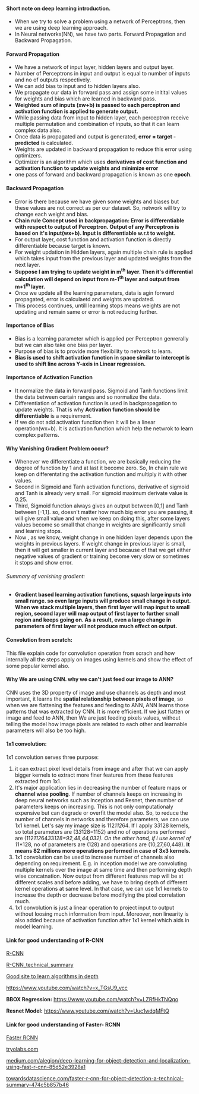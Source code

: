 #### Short note on deep learning introduction.
* When we try to solve a problem using a network of Perceptrons, then we are using deep learning approach.
* In Neural networks(NN), we have two parts. Forward Propagation and Backward Propagation.
#### Forward Propagation
* We have a network of input layer, hidden layers and output layer.
* Number of Perceptrons in input and output is equal to number of inputs and no of outputs respectively.
* We can add bias to input and to hidden layers also.
* We propagate our data in forward pass and assign some initital values for weights and bias which are learned in backward pass.
* <b>Weighted sum of inputs (xw+b) is passed to each perceptron and activation function is applied to generate output.</b>
* While passing data from input to hidden layer, each perceptron receive multiple permutation and combination of inputs, so that it can learn complex data also.
* Once data is propagated and output is generated, <b>error = target - predicted</b> is calculated.
* Weights are updated in backward propagation to reduce this error using optimizers.
* Optimizer is an algorithm which uses <b>derivatives of cost function and activation function to update weights and minimize error</b>
* one pass of forward and backward propagation is known as one <b>epoch</b>.
#### Backward Propagation
* Error is there because we have given some weights and biases but these values are not correct as per our dataset. So, network will try to change each weight and bias.
* <b>Chain rule Concept used in backpropagation: Error is differentiable with respect to output of Perceptron. Output of any Perceptron is based on it's input(wx+b). Input is differentiable w.r.t to weight.</b>
* For output layer, cost function and activation function is directly differentiable because target is known.
* For weight updation in Hidden layers, again multiple chain rule is applied which takes input from the previous layer and updated weights from the next layer.
* <b>Suppose I am trying to update weight in m<sup>th</sup> layer. Then it's differential calculation will depend on input from m-1<sup>th</sup> layer and output from m+1<sup>th</sup> layer.</b>
* Once we update all the learning parameters, data is agin forward propagated, error is calculaetd and weights are updated.
* This process continues, untill learning stops means weights are not updating and remain same or error is not reducing further.
#### Importance of Bias
* Bias is a learning parameter which is applied per Perceptron genrerally but we can also take one bias per layer. 
* Purpose of bias is to provide more flexibility to network to learn.
* <b>Bias is used to shift activation function in space similar to intercept is used to shift line across Y-axis in Linear regression.</b> 
#### Importance of Activation Function
* It normalize the data in forward pass. Sigmoid and Tanh functions limit the data between certain ranges and so normalize the data.
* Differentiation of activation function is used in backpropagation to update weights. That is why <b>Activation function should be differentiable</b> is a requirement.
* If we do not add activation function then It will be a linear operation(wx+b). It is activation function which help the netwrok to learn complex patterns.
#### Why Vanishing Gradient Problem occur?
* Whenever we differentiate a function, we are basically reducing the degree of function by 1 and at last it become zero. So, In chain rule we keep on differentating the activation function and multiply it with other values.
* Second in Sigmoid and Tanh activation functions, derivative of sigmoid and Tanh is already very small. For sigmoid maximum derivate value is 0.25. 
* Third, Sigmoid function always gives an output between [0,1] and Tanh between [-1,1]. so, doesn't matter how much big error you are passing, it will give small value and when we keep on doing this, after some layers values become so small that change in weights are significantly small and learning stops.
* Now , as we know, weight change in one hidden layer depends upon the weights in previous layers. If weight change in previous layer is small, then it will get smaller in current layer and because of that we get either negative values of gradient or training become very slow or sometimes it stops and show error.
###### Summary of vanishing gradient: 
* <b>Gradient based learning activation functions, squash large inputs into small range. so even large inputs will produce small change in output. When we stack multiple layers, then first layer will map input to small region, second layer will map output of first layer to further small region and keeps going on. As a result, even a large change in parameters of first layer will not produce much effect on output.</b>

#### **Convolution from scratch:**
This file explain code for convolution operation from scrach and how internally all the steps apply on images using kernels and show the effect of some popular kernel also.

#### **Why We are using CNN. why we can't just feed our image to ANN?**
CNN uses the 3D property of image and use channels as depth and most important, it learns the **spatial relationship between pixels of image**, so when we are flattening the features and feeding to ANN, ANN learns those patterns that was extracted by CNN. It is more efficient. If we just flatten or image and feed to ANN, then We are just feeding pixels values, without telling the model how image pixels are related to each other and learnable parameters will also be too high.

#### **1x1 convolution:** 
1x1 convolution serves three purpose:
1. it can extract pixel level details from image and after that we can apply bigger kernels to extract more finer features from these features extracted from 1x1.
2. It's major application lies in decreasing the number of feature maps or **channel wise pooling**. If number of channels keeps on increasing in deep neural networks such as 
Inception and Resnet, then number of parameters keeps on increasing. This is not only computationaly expensive but can degrade or overfit the model also. So, to reduce the number of channels in networks and therefore parameters, we can use 1x1 kernel. 
Let's say my image size is 112*112*64. If I apply 3*3*128 kernels, so total parameters are (3*3*128=1152) and no of operations performed are (112*112*64*3*3*128=92,48,44,032). On the other hand, if i use kernel of 1*1*128, no of parameters are (128) and operations are (10,27,60,448). **It means 82 millions more operations performed in case of 3x3 kernels.**
3. 1x1 convolution can be used to increase number of channels also depending on requirement. E.g. in inception model we are convoluting multiple kernels over the image at same time and then performing depth wise concatnation. Now output from different features map will be at different scales and before adding, we have to bring depth of different kernel operations at same level. In that case, we can use 1x1 kernels to increase the depth or decrease before modifying the pixel correlation much. 
4. 1x1 convolution is just a linear operation to project input to output without loosing much information from input. Moreover, non linearity is also added because of activation function after 1x1 kernel which aids in model learning.

#### Link for good understanding of R-CNN
<a href=https://medium.com/alegion/deep-learning-for-object-detection-and-localization-using-r-cnn-e88f85ea7c16> R-CNN </a>

<a href=https://towardsdatascience.com/r-cnn-for-object-detection-a-technical-summary-9e7bfa8a557c> R-CNN_technical_summary </a>

<a href=https://lilianweng.github.io/lil-log/2017/12/31/object-recognition-for-dummies-part-3.html> Good site to learn algorithms in depth </a>

https://www.youtube.com/watch?v=x_TGsU9_vcc

**BBOX Regression:** https://www.youtube.com/watch?v=LZRfHkTNQqo

**Resnet Model:** https://www.youtube.com/watch?v=Uuc1wdqMFtQ

#### Link for good understanding of Faster- RCNN
<a href=https://blog.paperspace.com/faster-r-cnn-explained-object-detection> Faster RCNN </a>

<a href=https://tryolabs.com/blog/2018/01/18/faster-r-cnn-down-the-rabbit-hole-of-modern-object-detection> tryolabs.com </a>

<a href=https://medium.com/alegion/deep-learning-for-object-detection-and-localization-using-fast-r-cnn-85d52e3928a1> medium.com/alegion/deep-learning-for-object-detection-and-localization-using-fast-r-cnn-85d52e3928a1 </a>

<a href=https://towardsdatascience.com/faster-r-cnn-for-object-detection-a-technical-summary-474c5b857b46> towardsdatascience.com/faster-r-cnn-for-object-detection-a-technical-summary-474c5b857b46 </a>

